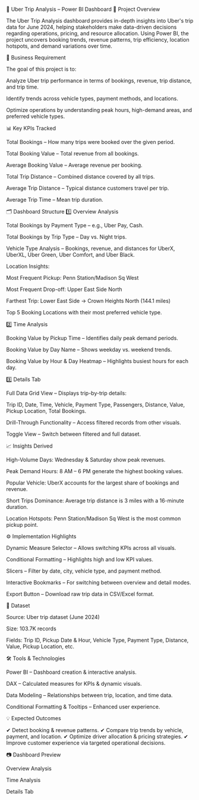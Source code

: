 🚖 Uber Trip Analysis – Power BI Dashboard
📌 Project Overview

The Uber Trip Analysis dashboard provides in-depth insights into Uber's trip data for June 2024, helping stakeholders make data-driven decisions regarding operations, pricing, and resource allocation.
Using Power BI, the project uncovers booking trends, revenue patterns, trip efficiency, location hotspots, and demand variations over time.

🎯 Business Requirement

The goal of this project is to:

Analyze Uber trip performance in terms of bookings, revenue, trip distance, and trip time.

Identify trends across vehicle types, payment methods, and locations.

Optimize operations by understanding peak hours, high-demand areas, and preferred vehicle types.

📊 Key KPIs Tracked

Total Bookings – How many trips were booked over the given period.

Total Booking Value – Total revenue from all bookings.

Average Booking Value – Average revenue per booking.

Total Trip Distance – Combined distance covered by all trips.

Average Trip Distance – Typical distance customers travel per trip.

Average Trip Time – Mean trip duration.

🗂 Dashboard Structure
1️⃣ Overview Analysis

Total Bookings by Payment Type – e.g., Uber Pay, Cash.

Total Bookings by Trip Type – Day vs. Night trips.

Vehicle Type Analysis – Bookings, revenue, and distances for UberX, UberXL, Uber Green, Uber Comfort, and Uber Black.

Location Insights:

Most Frequent Pickup: Penn Station/Madison Sq West

Most Frequent Drop-off: Upper East Side North

Farthest Trip: Lower East Side → Crown Heights North (144.1 miles)

Top 5 Booking Locations with their most preferred vehicle type.

2️⃣ Time Analysis

Booking Value by Pickup Time – Identifies daily peak demand periods.

Booking Value by Day Name – Shows weekday vs. weekend trends.

Booking Value by Hour & Day Heatmap – Highlights busiest hours for each day.

3️⃣ Details Tab

Full Data Grid View – Displays trip-by-trip details:

Trip ID, Date, Time, Vehicle, Payment Type, Passengers, Distance, Value, Pickup Location, Total Bookings.

Drill-Through Functionality – Access filtered records from other visuals.

Toggle View – Switch between filtered and full dataset.

📈 Insights Derived

High-Volume Days: Wednesday & Saturday show peak revenues.

Peak Demand Hours: 8 AM – 6 PM generate the highest booking values.

Popular Vehicle: UberX accounts for the largest share of bookings and revenue.

Short Trips Dominance: Average trip distance is 3 miles with a 16-minute duration.

Location Hotspots: Penn Station/Madison Sq West is the most common pickup point.

⚙️ Implementation Highlights

Dynamic Measure Selector – Allows switching KPIs across all visuals.

Conditional Formatting – Highlights high and low KPI values.

Slicers – Filter by date, city, vehicle type, and payment method.

Interactive Bookmarks – For switching between overview and detail modes.

Export Button – Download raw trip data in CSV/Excel format.

📂 Dataset

Source: Uber trip dataset (June 2024)

Size: 103.7K records

Fields: Trip ID, Pickup Date & Hour, Vehicle Type, Payment Type, Distance, Value, Pickup Location, etc.

🛠 Tools & Technologies

Power BI – Dashboard creation & interactive analysis.

DAX – Calculated measures for KPIs & dynamic visuals.

Data Modeling – Relationships between trip, location, and time data.

Conditional Formatting & Tooltips – Enhanced user experience.

💡 Expected Outcomes

✔ Detect booking & revenue patterns.
✔ Compare trip trends by vehicle, payment, and location.
✔ Optimize driver allocation & pricing strategies.
✔ Improve customer experience via targeted operational decisions.

📷 Dashboard Preview

Overview Analysis


Time Analysis


Details Tab
